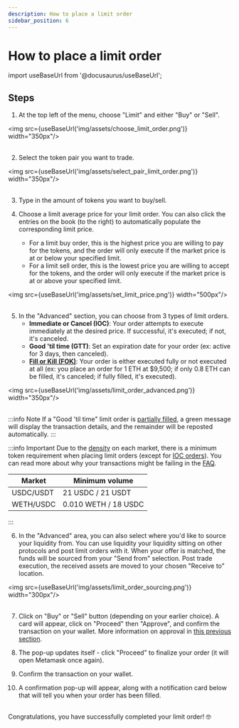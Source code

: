```yaml
---
description: How to place a limit order
sidebar_position: 6
---
```


# How to place a limit order

import useBaseUrl from '@docusaurus/useBaseUrl';

## Steps

1. At the top left of the menu, choose "Limit" and either "Buy" or "Sell".

<img src={useBaseUrl('img/assets/choose_limit_order.png')} width="350px"/><br /><br />

2. Select the token pair you want to trade.

<img src={useBaseUrl('img/assets/select_pair_limit_order.png')} width="350px"/><br /><br />

3. Type in the amount of tokens you want to buy/sell.

4. Choose a limit average price for your limit order. You can also click the entries on the book (to the right) to automatically populate the corresponding limit price.
    * For a limit buy order, this is the highest price you are willing to pay for the tokens, and the order will only execute if the market price is at or below your specified limit.
    * For a limit sell order, this is the lowest price you are willing to accept for the tokens, and the order will only execute if the market price is at or above your specified limit.

<img src={useBaseUrl('img/assets/set_limit_price.png')} width="500px"/><br /><br />

5. In the "Advanced" section, you can choose from 3 types of limit orders.
    * **Immediate or Cancel (IOC)**: Your order attempts to execute immediately at the desired price. If successful, it's executed; if not, it's canceled.
    * **Good 'til time (GTT)**: Set an expiration date for your order (ex: active for 3 days, then canceled).
    * [**Fill or Kill (FOK)**](../../../developers/SDK/guides/fill-or-kill.md): Your order is either executed fully or not executed at all (ex: you place an order for 1 ETH at $9,500; if only 0.8 ETH can be filled, it's canceled; if fully filled, it's executed).

<img src={useBaseUrl('img/assets/limit_order_advanced.png')} width="350px"/><br /><br />

:::info Note
If a "Good 'til time" limit order is [partially filled](./how-to-track-open-orders.md#order-is-partially-filled), a green message will display the transaction details, and the remainder will be reposted automatically.
:::

:::info Important
Due to the [density](../../../developers/terms/density.md) on each market, there is a minimum token requirement when placing limit orders (except for [IOC orders](./more-on-order-types.md#immediate-or-cancel-ioc)). You can read more about why your transactions might be failing in the [FAQ](../../FAQ/README.md#why-do-my-transactions-keep-failing).

Market | Minimum volume
---|---
USDC/USDT | 21 USDC / 21 USDT
WETH/USDC | 0.010 WETH / 18 USDC
:::

6. In the "Advanced" area, you can also select where you'd like to source your liquidity from. You can use liquidity your liquidity sitting on other protocols and post limit orders with it. When your offer is matched, the funds will be sourced from your "Send from" selection. Post trade execution, the received assets are moved to your chosen "Receive to" location.

<img src={useBaseUrl('img/assets/limit_order_sourcing.png')} width="300px"/><br /><br />

7. Click on "Buy" or "Sell" button (depending on your earlier choice). A card will appear, click on "Proceed" then "Approve", and confirm the transaction on your wallet. More information on approval in [this previous section](./approve-buy.md).

8. The pop-up updates itself - click "Proceed" to finalize your order (it will open Metamask once again).

9. Confirm the transaction on your wallet.

10. A confirmation pop-up will appear, along with a notification card below that will tell you when your order has been filled.

<br />
Congratulations, you have successfully completed your limit order! 🤓<br />
